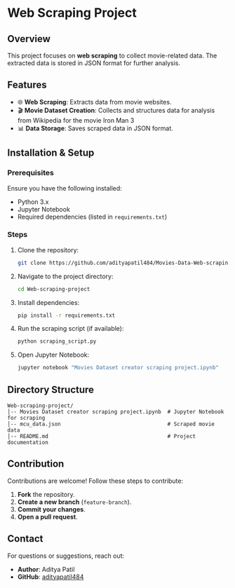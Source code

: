 # Web Scraping Project

## Overview
This project focuses on **web scraping** to collect movie-related data. The extracted data is stored in JSON format for further analysis.

## Features
- 🌐 **Web Scraping**: Extracts data from movie websites.
- 🎬 **Movie Dataset Creation**: Collects and structures data for analysis from Wikipedia for the movie Iron Man 3
- 📊 **Data Storage**: Saves scraped data in JSON format.

## Installation & Setup
### Prerequisites
Ensure you have the following installed:
- Python 3.x
- Jupyter Notebook
- Required dependencies (listed in `requirements.txt`)

### Steps
1. Clone the repository:
   ```sh
   git clone https://github.com/adityapatil484/Movies-Data-Web-scraping-project.git
   ```
2. Navigate to the project directory:
   ```sh
   cd Web-scraping-project
   ```
3. Install dependencies:
   ```sh
   pip install -r requirements.txt
   ```
4. Run the scraping script (if available):
   ```sh
   python scraping_script.py
   ```
5. Open Jupyter Notebook:
   ```sh
   jupyter notebook "Movies Dataset creator scraping project.ipynb"
   ```

## Directory Structure
```
Web-scraping-project/
│-- Movies Dataset creator scraping project.ipynb  # Jupyter Notebook for scraping
│-- mcu_data.json                                  # Scraped movie data
│-- README.md                                      # Project documentation
```

## Contribution
Contributions are welcome! Follow these steps to contribute:
1. **Fork** the repository.
2. **Create a new branch** (`feature-branch`).
3. **Commit your changes**.
4. **Open a pull request**.


## Contact
For questions or suggestions, reach out:
- **Author**: Aditya Patil
- **GitHub**: [adityapatil484](https://github.com/adityapatil484)

